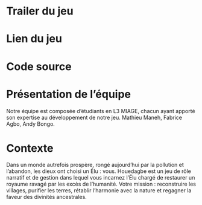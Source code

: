 # Trailer du jeu
# Lien du jeu
# Code source
# Présentation de l’équipe
Notre équipe est composée d’étudiants en L3 MIAGE, chacun ayant apporté son expertise au développement de notre jeu. Mathieu Maneh, Fabrice Agbo, Andy Bongo.
# Contexte
Dans un monde autrefois prospère, rongé aujourd’hui par la pollution et l’abandon, les dieux ont choisi un Élu : vous.
Houedagbe est un jeu de rôle narratif et de gestion dans lequel vous incarnez l’Élu chargé de restaurer un royaume ravagé par les excès de l’humanité. 
Votre mission : reconstruire les villages, purifier les terres, rétablir l’harmonie avec la nature et regagner la faveur des divinités ancestrales.
